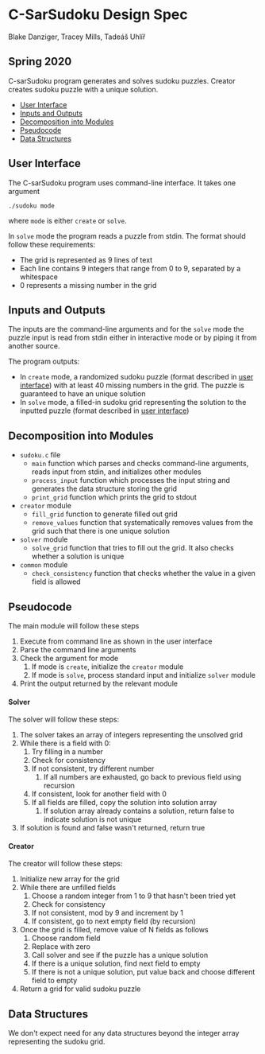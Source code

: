 C-SarSudoku Design Spec
==========================
Blake Danziger, Tracey Mills, Tadeáš Uhlíř

Spring 2020
---------

C-sarSudoku program generates and solves sudoku puzzles. Creator creates
sudoku puzzle with a unique solution.

* [User Interface](#user-interface)
* [Inputs and Outputs](#inputs-and-outputs)
* [Decomposition into Modules](#decomposition-into-modules)
* [Pseudocode](#pseudocode)
* [Data Structures](#data-structures)

## User Interface

The C-sarSudoku program uses command-line interface. It takes one argument


```console
./sudoku mode
```

where `mode` is either `create` or `solve`.

In `solve` mode the program reads a puzzle from stdin. The
format should follow these requirements:

* The grid is represented as 9 lines of text
* Each line contains 9 integers that range from 0 to 9, separated by a whitespace
* 0 represents a missing number in the grid

## Inputs and Outputs

The inputs are the command-line arguments and for the `solve` mode the puzzle
input is read from stdin either in interactive mode or by piping it from another
source.

The program outputs:

* In `create` mode, a randomized sudoku puzzle (format described in
[user interface](#user-interface)) with at least 40 missing numbers in the grid.
The puzzle is guaranteed to have an unique solution
* In `solve` mode, a filled-in sudoku grid representing the solution to the inputted
puzzle (format described in [user interface](#user-interface))

## Decomposition into Modules

* `sudoku.c` file
    * `main` function which parses and checks command-line arguments, reads input
    from stdin, and initializes other modules
    * `process_input` function which processes the input string and generates the
    data structure storing the grid
    * `print_grid` function which prints the grid to stdout
* `creator` module
    * `fill_grid` function to generate filled out grid
    * `remove_values` function that systematically removes values from the grid
    such that there is one unique solution
* `solver` module
    * `solve_grid` function that tries to fill out the grid. It also checks
    whether a solution is unique
* `common` module
    * `check_consistency` function that checks whether the value in a given
    field is allowed

## Pseudocode

The main module will follow these steps

1. Execute from command line as shown in the user interface
2. Parse the command line arguments
3. Check the argument for mode
    1. If mode is `create`, initialize the `creator` module
    2. If mode is `solve`, process standard input and initialize
    `solver` module
4. Print the output returned by the relevant module

#### Solver

The solver will follow these steps:

1. The solver takes an array of integers representing the unsolved grid
2. While there is a field with 0:
    1. Try filling in a number
    2. Check for consistency
    3. If not consistent, try different number
        1. If all numbers are exhausted, go back to previous field using recursion
    4. If consistent, look for another field with 0
    5. If all fields are filled, copy the solution into solution array
        1. If solution array already contains a solution, return false to indicate
        solution is not unique
3. If solution is found and false wasn't returned, return true

#### Creator

The creator will follow these steps:

1. Initialize new array for the grid
2. While there are unfilled fields
    1. Choose a random integer from 1 to 9 that hasn't been tried yet
    2. Check for consistency
    3. If not consistent, mod by 9 and increment by 1
    4. If consistent, go to next empty field (by recursion)
3. Once the grid is filled, remove value of N fields as follows
    1. Choose random field
    2. Replace with zero
    3. Call solver and see if the puzzle has a unique solution
    4. If there is a unique solution, find next field to empty
    5. If there is not a unique solution, put value back and
    choose different field to empty
4. Return a grid for valid sudoku puzzle

## Data Structures

We don't expect need for any data structures beyond the integer array
representing the sudoku grid.
